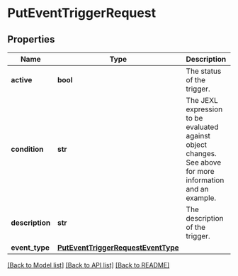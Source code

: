 # PutEventTriggerRequest

## Properties
Name | Type | Description | Notes
------------ | ------------- | ------------- | -------------
**active** | **bool** | The status of the trigger. | [optional] 
**condition** | **str** | The JEXL expression to be evaluated against object changes. See above for more information and an example. | [optional] 
**description** | **str** | The description of the trigger. | [optional] 
**event_type** | [**PutEventTriggerRequestEventType**](PutEventTriggerRequestEventType.md) |  | [optional] 

[[Back to Model list]](../README.md#documentation-for-models) [[Back to API list]](../README.md#documentation-for-api-endpoints) [[Back to README]](../README.md)


